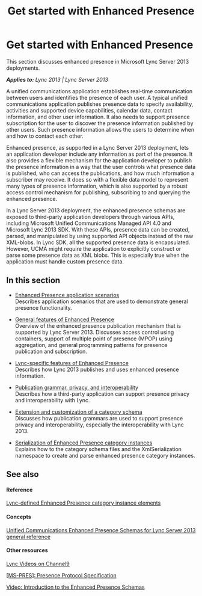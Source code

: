 ﻿---
title: Get started with Enhanced Presence
TOCTitle: Get started
ms:assetid: 65a43945-0be1-4e6e-ade2-e14957dd0ff0
ms:mtpsurl: https://msdn.microsoft.com/en-us/library/Dn454615(v=office.15)
ms:contentKeyID: 57092864
ms.date: 07/24/2014
mtps_version: v=office.15
---

# Get started with Enhanced Presence

This section discusses enhanced presence in Microsoft Lync Server 2013 deployments.


_**Applies to:** Lync 2013 | Lync Server 2013_

A unified communications application establishes real-time communication between users and identifies the presence of each user. A typical unified communications application publishes presence data to specify availability, activities and supported device capabilities, calendar data, contact information, and other user information. It also needs to support presence subscription for the user to discover the presence information published by other users. Such presence information allows the users to determine when and how to contact each other.

Enhanced presence, as supported in a Lync Server 2013 deployment, lets an application developer include any information as part of the presence. It also provides a flexible mechanism for the application developer to publish the presence information in a way that the user controls what presence data is published, who can access the publications, and how much information a subscriber may receive. It does so with a flexible data model to represent many types of presence information, which is also supported by a robust access control mechanism for publishing, subscribing to and querying the enhanced presence.

In a Lync Server 2013 deployment, the enhanced presence schemas are exposed to third-party application developers through various APIs, including Microsoft Unified Communications Managed API 4.0 and Microsoft Lync 2013 SDK. With these APIs, presence data can be created, parsed, and manipulated by using supported API objects instead of the raw XML-blobs. In Lync SDK, all the supported presence data is encapsulated. However, UCMA might require the application to explicitly construct or parse some presence data as XML blobs. This is especially true when the application must handle custom presence data.

## In this section

  - [Enhanced Presence application scenarios](enhanced-presence-application-scenarios.md)  
    Describes application scenarios that are used to demonstrate general presence functionality.

  - [General features of Enhanced Presence](general-features-of-enhanced-presence.md)  
    Overview of the enhanced presence publication mechanism that is supported by Lync Server 2013. Discusses access control using containers, support of multiple point of presence (MPOP) using aggregation, and general programming patterns for presence publication and subscription.

  - [Lync-specific features of Enhanced Presence](lync-specific-features-of-enhanced-presence.md)  
    Describes how Lync 2013 publishes and uses enhanced presence information.

  - [Publication grammar, privacy, and interoperability](publication-grammar-privacy-and-interoperability.md)  
    Describes how a third-party application can support presence privacy and interoperability with Lync.

  - [Extension and customization of a category schema](extension-and-customization-of-a-category-schema.md)  
    Discusses how publication grammars are used to support presence privacy and interoperability, especially the interoperability with Lync 2013.

  - [Serialization of Enhanced Presence category instances](serialization-of-enhanced-presence-category-instances.md)  
    Explains how to the category schema files and the XmlSerialization namespace to create and parse enhanced presence category instances.

## See also

#### Reference

[Lync-defined Enhanced Presence category instance elements](lync-defined-enhanced-presence-category-instance-elements.md)

#### Concepts

[Unified Communications Enhanced Presence Schemas for Lync Server 2013 general reference](unified-communications-enhanced-presence-schemas-for-lync-server-2013-general-reference.md)

#### Other resources

[Lync Videos on Channel9](http://channel9.msdn.com/tags/lync)

[\[MS-PRES\]: Presence Protocol Specification](http://go.microsoft.com/fwlink/?linkid=195873)

[Video: Introduction to the Enhanced Presence Schemas](http://www.microsoft.com/resources/msdn/en-us/office/media/video/video.html?cid=ldc%26from=mscomldc%26videoid=bda5af63-bcf5-4fa7-8d68-fa936da0c2c9)

